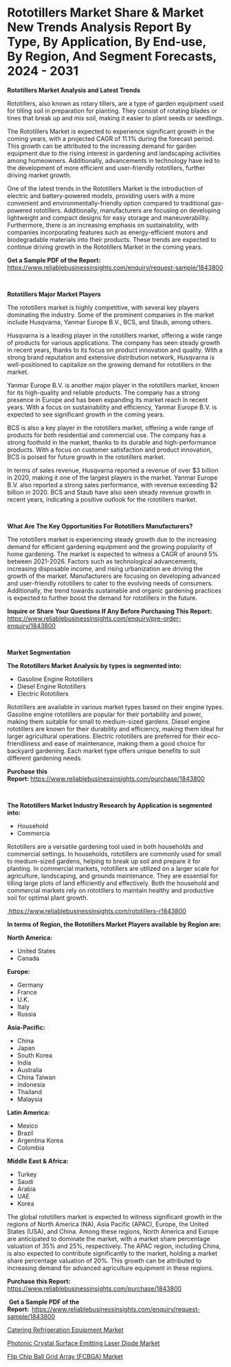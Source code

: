 <p><h1>Rototillers Market Share & Market New Trends Analysis Report By Type, By Application, By End-use, By Region, And Segment Forecasts, 2024 - 2031</h1></p><p><strong>Rototillers Market Analysis and Latest Trends</strong></p>
<p><p>Rototillers, also known as rotary tillers, are a type of garden equipment used for tilling soil in preparation for planting. They consist of rotating blades or tines that break up and mix soil, making it easier to plant seeds or seedlings.</p><p>The Rototillers Market is expected to experience significant growth in the coming years, with a projected CAGR of 11.1% during the forecast period. This growth can be attributed to the increasing demand for garden equipment due to the rising interest in gardening and landscaping activities among homeowners. Additionally, advancements in technology have led to the development of more efficient and user-friendly rototillers, further driving market growth.</p><p>One of the latest trends in the Rototillers Market is the introduction of electric and battery-powered models, providing users with a more convenient and environmentally-friendly option compared to traditional gas-powered rototillers. Additionally, manufacturers are focusing on developing lightweight and compact designs for easy storage and maneuverability. Furthermore, there is an increasing emphasis on sustainability, with companies incorporating features such as energy-efficient motors and biodegradable materials into their products. These trends are expected to continue driving growth in the Rototillers Market in the coming years.</p></p>
<p><strong>Get a Sample PDF of the Report:&nbsp;</strong> <a href="https://www.reliablebusinessinsights.com/enquiry/request-sample/1843800">https://www.reliablebusinessinsights.com/enquiry/request-sample/1843800</a></p>
<p>&nbsp;</p>
<p><strong>Rototillers Major Market Players</strong></p>
<p><p>The rototillers market is highly competitive, with several key players dominating the industry. Some of the prominent companies in the market include Husqvarna, Yanmar Europe B.V., BCS, and Staub, among others.</p><p>Husqvarna is a leading player in the rototillers market, offering a wide range of products for various applications. The company has seen steady growth in recent years, thanks to its focus on product innovation and quality. With a strong brand reputation and extensive distribution network, Husqvarna is well-positioned to capitalize on the growing demand for rototillers in the market.</p><p>Yanmar Europe B.V. is another major player in the rototillers market, known for its high-quality and reliable products. The company has a strong presence in Europe and has been expanding its market reach in recent years. With a focus on sustainability and efficiency, Yanmar Europe B.V. is expected to see significant growth in the coming years.</p><p>BCS is also a key player in the rototillers market, offering a wide range of products for both residential and commercial use. The company has a strong foothold in the market, thanks to its durable and high-performance products. With a focus on customer satisfaction and product innovation, BCS is poised for future growth in the rototillers market.</p><p>In terms of sales revenue, Husqvarna reported a revenue of over $3 billion in 2020, making it one of the largest players in the market. Yanmar Europe B.V. also reported a strong sales performance, with revenue exceeding $2 billion in 2020. BCS and Staub have also seen steady revenue growth in recent years, indicating a positive outlook for the rototillers market.</p></p>
<p>&nbsp;</p>
<p><strong>What Are The Key Opportunities For Rototillers Manufacturers?</strong></p>
<p><p>The rototillers market is experiencing steady growth due to the increasing demand for efficient gardening equipment and the growing popularity of home gardening. The market is expected to witness a CAGR of around 5% between 2021-2026. Factors such as technological advancements, increasing disposable income, and rising urbanization are driving the growth of the market. Manufacturers are focusing on developing advanced and user-friendly rototillers to cater to the evolving needs of consumers. Additionally, the trend towards sustainable and organic gardening practices is expected to further boost the demand for rototillers in the future.</p></p>
<p><strong>Inquire or Share Your Questions If Any Before Purchasing This Report:</strong> <a href="https://www.reliablebusinessinsights.com/enquiry/pre-order-enquiry/1843800">https://www.reliablebusinessinsights.com/enquiry/pre-order-enquiry/1843800</a></p>
<p>&nbsp;</p>
<p><strong>Market Segmentation</strong></p>
<p><strong>The Rototillers Market Analysis by types is segmented into:</strong></p>
<p><ul><li>Gasoline Engine Rototillers</li><li>Diesel Engine Rototillers</li><li>Electric Rototillers</li></ul></p>
<p><p>Rototillers are available in various market types based on their engine types. Gasoline engine rototillers are popular for their portability and power, making them suitable for small to medium-sized gardens. Diesel engine rototillers are known for their durability and efficiency, making them ideal for larger agricultural operations. Electric rototillers are preferred for their eco-friendliness and ease of maintenance, making them a good choice for backyard gardening. Each market type offers unique benefits to suit different gardening needs.</p></p>
<p><strong>Purchase this Report:&nbsp;</strong><a href="https://www.reliablebusinessinsights.com/purchase/1843800">https://www.reliablebusinessinsights.com/purchase/1843800</a></p>
<p>&nbsp;</p>
<p><strong>The Rototillers Market Industry Research by Application is segmented into:</strong></p>
<p><ul><li>Household</li><li>Commercia</li></ul></p>
<p><p>Rototillers are a versatile gardening tool used in both households and commercial settings. In households, rototillers are commonly used for small to medium-sized gardens, helping to break up soil and prepare it for planting. In commercial markets, rototillers are utilized on a larger scale for agriculture, landscaping, and grounds maintenance. They are essential for tilling large plots of land efficiently and effectively. Both the household and commercial markets rely on rototillers to maintain healthy and productive soil for optimal plant growth.</p></p>
<p><a href="https://www.reliablebusinessinsights.com/rototillers-r1843800">&nbsp;https://www.reliablebusinessinsights.com/rototillers-r1843800</a></p>
<p><strong>In terms of Region, the Rototillers Market Players available by Region are:</strong></p>
<p>
    <p> <strong> North America: </strong>
        <ul>
            <li>United States</li>
            <li>Canada</li>
        </ul>
        </p> 
    <p> <strong> Europe: </strong>
        <ul>
            <li>Germany</li>
            <li>France</li>
            <li>U.K.</li>
            <li>Italy</li>
            <li>Russia</li>
        </ul>
        </p> 
    <p> <strong> Asia-Pacific: </strong>
        <ul>
            <li>China</li>
            <li>Japan</li>
            <li>South Korea</li>
            <li>India</li>
            <li>Australia</li>
            <li>China Taiwan</li>
            <li>Indonesia</li>
            <li>Thailand</li>
            <li>Malaysia</li>
        </ul>
        </p> 
    <p> <strong> Latin America: </strong>
        <ul>
            <li>Mexico</li>
            <li>Brazil</li>
            <li>Argentina Korea</li>
            <li>Colombia</li>
        </ul>
        </p> 
    <p> <strong> Middle East & Africa: </strong>
        <ul>
            <li>Turkey</li>
            <li>Saudi</li>
            <li>Arabia</li>
            <li>UAE</li>
            <li>Korea</li>
        </ul>
    </p>
    </p>
<p><p>The global rototillers market is expected to witness significant growth in the regions of North America (NA), Asia Pacific (APAC), Europe, the United States (USA), and China. Among these regions, North America and Europe are anticipated to dominate the market, with a market share percentage valuation of 35% and 25%, respectively. The APAC region, including China, is also expected to contribute significantly to the market, holding a market share percentage valuation of 20%. This growth can be attributed to increasing demand for advanced agriculture equipment in these regions.</p></p>
<p><strong>Purchase this Report: </strong><a href="https://www.reliablebusinessinsights.com/purchase/1843800">https://www.reliablebusinessinsights.com/purchase/1843800</a></p>
<p>&nbsp;<strong>Get a Sample PDF of the Report:&nbsp;&nbsp;</strong><a href="https://www.reliablebusinessinsights.com/enquiry/request-sample/1843800">https://www.reliablebusinessinsights.com/enquiry/request-sample/1843800</a></p>
<p><strong></strong></p>
<p><p><a href="https://issuu.com/reportprime-2/docs/catering-refrigeration-equipment-market-size-2030.">Catering Refrigeration Equipment Market</a></p><p><a href="https://github.com/gerrikabranch52024/Market-Research-Report-List-1/blob/main/photonic-crystal-surface-emitting-laser-diode-market.md">Photonic Crystal Surface Emitting Laser Diode Market</a></p><p><a href="https://github.com/colme52/Market-Research-Report-List-1/blob/main/flip-chip-ball-grid-array-fcbga-market.md">Flip Chip Ball Grid Array (FCBGA) Market</a></p></p>